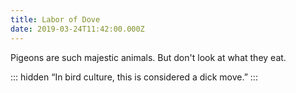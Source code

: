 ```yaml
---
title: Labor of Dove
date: 2019-03-24T11:42:00.000Z
---
```


Pigeons are such majestic animals. But don't look at what they eat.

::: hidden
“In bird culture, this is considered a dick move.” 
:::